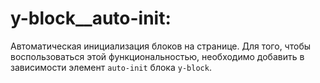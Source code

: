 # y-block__auto-init:

Автоматическая инициализация блоков на странице.
Для того, чтобы воспользоваться этой функциональностью,
необходимо добавить в зависимости элемент `auto-init` блока `y-block`.
